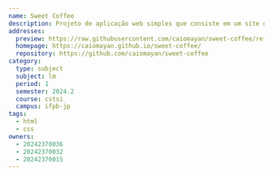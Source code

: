 ```yaml
---
name: Sweet Coffee
description: Projeto de aplicação web simples que consiste em um site de cafeteria com seu respectivo portifólio.
addresses:
  preview: https://raw.githubusercontent.com/caiomayan/sweet-coffee/refs/heads/main/img/preview.png
  homepage: https://caiomayan.github.io/sweet-coffee/
  repository: https://github.com/caiomayan/sweet-coffee
category:
  type: subject
  subject: lm
  period: 1
  semester: 2024.2
  course: cstsi
  campus: ifpb-jp
tags:
  - html
  - css
owners:
  - 20242370036
  - 20242370032
  - 20242370015
---
```

